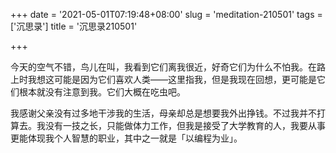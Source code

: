 +++
date = '2021-05-01T07:19:48+08:00'
slug = 'meditation-210501'
tags = ['沉思录']
title = '沉思录210501'

+++

今天的空气不错，鸟儿在叫，我看到它们离我很近，好奇它们为什么不怕我。在路上时我想这可能是因为它们喜欢人类——这里指我，但是我现在回想，更可能是它们根本就没有注意到我。它们大概在吃虫吧。

我感谢父亲没有过多地干涉我的生活，母亲却总是想要我外出挣钱。不过我并不打算去。我没有一技之长，只能做体力工作，但我是接受了大学教育的人，我要从事更能体现我个人智慧的职业，其中之一就是「以编程为业」。
